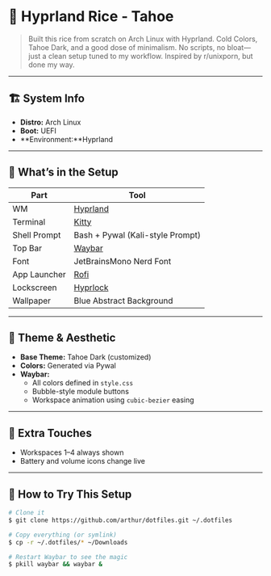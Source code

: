 # 🌿 Hyprland Rice - Tahoe

> Built this rice from scratch on Arch Linux with Hyprland. Cold Colors, Tahoe Dark, and a good dose of minimalism. No scripts, no bloat—just a clean setup tuned to my workflow. Inspired by r/unixporn, but done my way.

---

## 🏗️ System Info

- **Distro:** Arch Linux
- **Boot:** UEFI
- **Environment:**Hyprland

---

## 🧩 What’s in the Setup

| Part         | Tool                             |
| ------------ | -------------------------------- |
| WM           | [Hyprland](w)                    |
| Terminal     | [Kitty](w)                       |
| Shell Prompt | Bash + Pywal (Kali-style Prompt) |
| Top Bar      | [Waybar](w)                      |
| Font         | JetBrainsMono Nerd Font          |
| App Launcher | [Rofi](w)                         |
| Lockscreen   | [Hyprlock](w)                    |
| Wallpaper    | Blue Abstract Background        |

---

## 🎨 Theme & Aesthetic

- **Base Theme:** Tahoe Dark (customized)
- **Colors:** Generated via Pywal
- **Waybar:**
  - All colors defined in `style.css`
  - Bubble-style module buttons
  - Workspace animation using `cubic-bezier` easing

---

## 🧠 Extra Touches

- Workspaces 1–4 always shown 
- Battery and volume icons change live

---

## 🚀 How to Try This Setup

```bash
# Clone it
$ git clone https://github.com/arthur/dotfiles.git ~/.dotfiles

# Copy everything (or symlink)
$ cp -r ~/.dotfiles/* ~/Downloads

# Restart Waybar to see the magic
$ pkill waybar && waybar &
```
